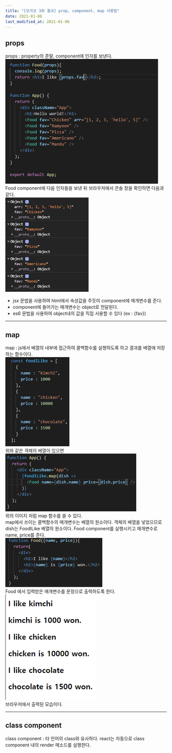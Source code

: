 ```yaml
---
title: "[모각코 3회 결과] prop, component, map 사용법"
date: 2021-01-06
last_modified_at: 2021-01-06
---
```

## props  
props : property의 준말, component에 인자를 보낸다.  
![/images/210106/props.png](/images/210106/props.png)  
Food component에 다음 인자들을 보낸 뒤 브라우저에서 콘솔 창을 확인하면 다음과 같다.  
![/images/210106/console.png](/images/210106/console.png)  
- jsx 문법을 사용하여 html에서 속성값을 주듯이 component에 매개변수를 준다.  
- component에 들어가는 매개변수는 object로 전달된다.  
- es6 문법을 사용하여 object내의 값을 직접 사용할 수 있다 (ex : {fav})  
***
## map  
map : js에서 배열의 내부에 접근하여 콜백함수를 실행하도록 하고 결과를 배열에 저장하는 함수이다.  
![/images/210106/foodILike.png](/images/210106/foodILike.png)  
위와 같은 객체의 배열이 있으면  
![/images/210106/map_1.png](/images/210106/map_1.png)  
위의 이미지 처럼 map 함수를 쓸 수 있다.  
map에서 쓰이는 콜백함수의 매개변수는 배열의 원소이다. 객체의 배열을 넣었으므로 dish는 FoodILike 배열의 원소이다. Food component를 실행시키고 매개변수로 name, price를 준다.  
![/images/210106/food.png](/images/210106/food.png)  
Food 에서 입력받은 매개변수를 문장으로 출력하도록 한다.  
![/images/210106/browser.png](/images/210106/browser.png)  
브라우저에서 출력된 모습이다.  
***
## class component  
class component : 타 언어의 class와 유사하다. react는 자동으로 class component 내의 render 메소드를 실행한다.  



